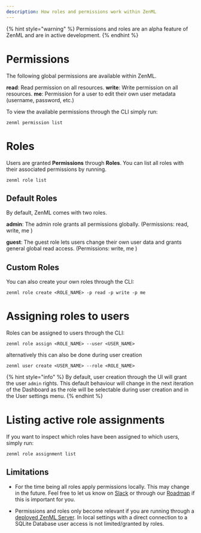 ```yaml
---
description: How roles and permissions work within ZenML
---
```

{% hint style="warning" %}
Permissions and roles are an alpha feature of ZenML and are in active 
development.
{% endhint %}

# Permissions

The following global permissions are available within ZenML.

**read**: Read permission on all resources.
**write**: Write permission on all resources.
**me**: Permission for a user to edit their own user metadata
(username, password, etc.)

To view the available permissions through the CLI simply run:

`zenml permission list`

# Roles

Users are granted **Permissions** through **Roles**. You can list all roles
with their associated permissions by running.

`zenml role list`

## Default Roles

By default, ZenML comes with two roles.

**admin**: The admin role grants all permissions globally. 
(Permissions: read, write, me )

**guest**: The guest role lets users change their own user data and grants 
general global read access. (Permissions: write, me )

## Custom Roles

You can also create your own roles through the CLI:

`zenml role create <ROLE_NAME> -p read -p write -p me`

# Assigning roles to users

Roles can be assigned to users through the CLI:

`zenml role assign <ROLE_NAME> --user <USER_NAME>`

alternatively this can also be done during user creation 

`zenml user create <USER_NAME> --role <ROLE_NAME>`

{% hint style="info" %}
By default, user creation through the UI will grant the user `admin` rights. 
This default behaviour will change in the next iteration of the Dashboard as 
the role will be selectable during user creation and in the User settings menu.
{% endhint %}

# Listing active role assignments

If you want to inspect which roles have been assigned to which users, 
simply run:

`zenml role assignment list`

## Limitations

* For the time being all roles apply permissions locally. This may change in the 
future. Feel free to let us know on 
[Slack](https://zenml.slack.com/join/shared_invite/zt-t4aw242p-K6aCaUjhnxNOrLR7bcAb7g#/shared-invite/email) 
or through our 
[Roadmap](https://zenml.hellonext.co/roadmap) if this is important for you.

* Permissions and roles only become relevant if you are running through a 
[deployed ZenML Server](https://docs.zenml.io/getting-started/deploying-zenml).
In local settings with a direct connection to a SQLite Database user access is
not limited/granted by roles.